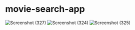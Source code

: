 # movie-search-app

![Screenshot (327)](https://github.com/chandumj667/movie-search-app/assets/85401649/23bcc067-c590-49b6-95f4-c5e57cccf631)
![Screenshot (324)](https://github.com/chandumj667/movie-search-app/assets/85401649/965e6781-19c2-4a0c-a431-1453a21a8839)
![Screenshot (325)](https://github.com/chandumj667/movie-search-app/assets/85401649/fd836b39-e7f1-4092-a489-6917b1425015)

